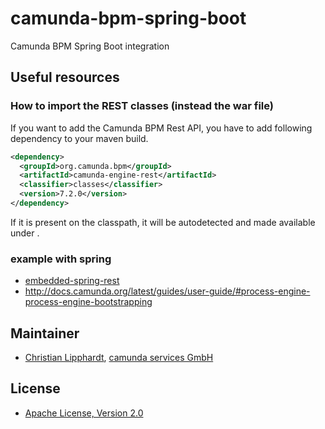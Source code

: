 # camunda-bpm-spring-boot
Camunda BPM Spring Boot integration

## Useful resources

### How to import the REST classes (instead the war file)

If you want to add the Camunda BPM Rest API, you have to add following dependency to your maven build.

```xml
<dependency>
  <groupId>org.camunda.bpm</groupId>
  <artifactId>camunda-engine-rest</artifactId>
  <classifier>classes</classifier>
  <version>7.2.0</version>
</dependency>
```

If it is present on the classpath, it will be autodetected and made available under <url>.

### example with spring

* [embedded-spring-rest](https://github.com/camunda/camunda-bpm-examples/tree/master/deployment/embedded-spring-rest)
* http://docs.camunda.org/latest/guides/user-guide/#process-engine-process-engine-bootstrapping

## Maintainer

* [Christian Lipphardt](https://github.com/hawky-4s-), [camunda services GmbH](http://www.camunda.com/)

## License

* [Apache License, Version 2.0](./LICENSE)

